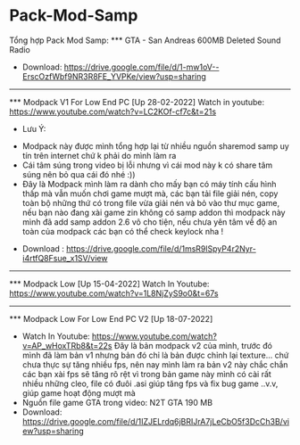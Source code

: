 # Pack-Mod-Samp
Tổng hợp Pack Mod Samp:
*** GTA - San Andreas 600MB Deleted Sound Radio
- Download: https://drive.google.com/file/d/1-mw1oV--ErscOzfWbf9NR3R8FE_YVPKe/view?usp=sharing


-----------------------------------------------------------------------------------------------


*** Modpack V1 For Low End PC [Up 28-02-2022] 
Watch in youtube: https://www.youtube.com/watch?v=LC2KOf-cf7c&t=21s
- Lưu Ý: 
+ Modpack này được mình tổng hợp lại từ nhiều nguồn sharemod samp uy tín trên internet chứ k phải do mình làm ra
+ Cái tâm súng trong video bị lỗi nhưng vì cái mod này k có share tâm súng nên bỏ qua cái đó nhé :))
+  Đây là Modpack mình làm ra dành cho mấy bạn có máy tính cấu hình thấp mà vẫn muốn chơi game mượt mà, các bạn tải file giải nén, copy toàn bộ những thứ có trong file vừa giải nén và bỏ vào thư mục game, nếu bạn nào đang xài game zin không có samp addon thì modpack này mình đã add samp addon 2.6 vô cho tiện, nếu chưa yên tâm về độ an toàn của modpack các bạn có thể check keylock nha !

- Download : https://drive.google.com/file/d/1msR9lSpyP4r2Nyr-i4rtfQ8Fsue_x1SV/view


-----------------------------------------------------------------------------------------------


*** Modpack Low [Up 15-04-2022]
Watch In Youtube: https://www.youtube.com/watch?v=1L8NjZyS9o0&t=67s


-----------------------------------------------------------------------------------------------


*** Modpack Low For Low End PC V2 [Up 18-07-2022]
- Watch In Youtube: https://www.youtube.com/watch?v=AP_wHoxTRb8&t=22s
Đây là bản modpack v2 của mình, trước đó mình đã làm bản v1 nhưng bản đó chỉ là bản được chỉnh lại texture... chứ chưa thực sự tăng nhiều fps, nên nay mình làm ra bản v2 này chắc chắn các bạn xài fps sẽ tăng rõ rệt vì trong bản game này mình có cài rất nhiều những cleo, file có đuôi .asi giúp tăng fps và fix bug game ..v.v, giúp game hoạt động mượt mà
- Nguồn file game GTA trong video: N2T GTA 190 MB
- Download: https://drive.google.com/file/d/1IZJELrdq6jBRIJrA7jLeCbO5f3DcCh3B/view?usp=sharing
